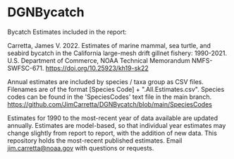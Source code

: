# DGNBycatch
 Bycatch Estimates included in the report:
 
Carretta, James V. 2022. Estimates of marine mammal, sea turtle, and seabird bycatch in the California large-mesh drift gillnet fishery: 1990-2021. U.S. Department of Commerce, NOAA Technical Memorandum NMFS-SWFSC-671. https://doi.org/10.25923/kh19-sk22

Annual estimates are included by species / taxa group as CSV files. Filenames are of the format [Species Code] + ".All.Estimates.csv".  Species codes can be found in the 'SpeciesCodes' text file in the main branch. https://github.com/JimCarretta/DGNBycatch/blob/main/SpeciesCodes

Estimates for 1990 to the most-recent year of data available are updated annually. Estimates are model-based, so that individual year estimates may change slightly from report to report, with the addition of new data.  This repository holds the most-recent published estimates. Email jim.carretta@noaa.gov with questions or requests.


